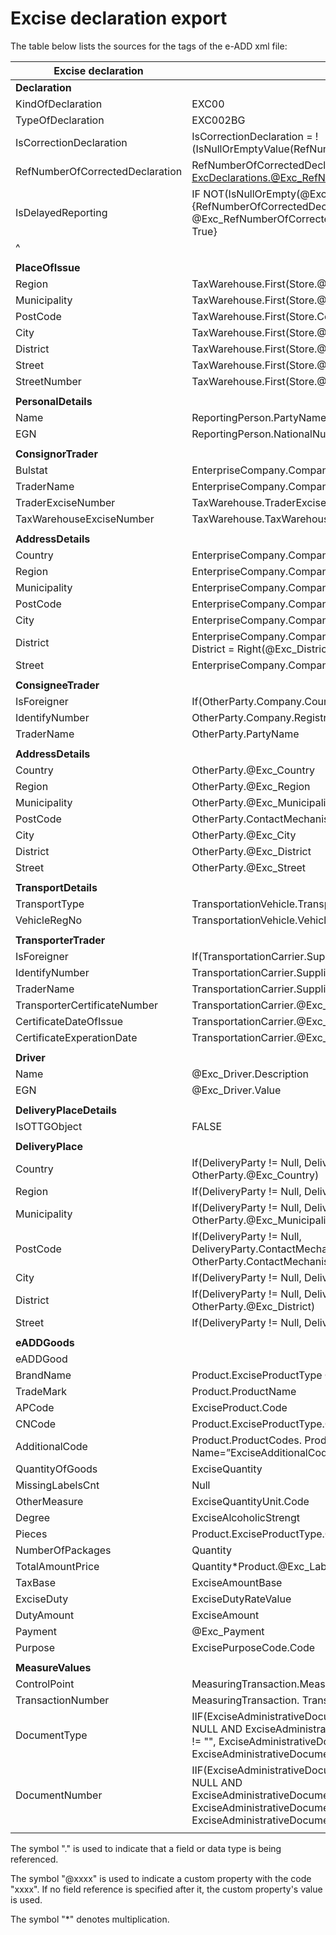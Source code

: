 # Excise declaration export

The table below lists the sources for the tags of the e-ADD xml file:

|**Excise declaration**|**Source**|
| ------------------------------------------------------------ | ------------------- |
|**Declaration**||
| KindOfDeclaration |EXC00|
| TypeOfDeclaration| EXC002BG |
| IsCorrectionDeclaration|IsCorrectionDeclaration = !(IsNullOrEmptyValue(RefNumberOfCorrectedDeclaration ))|
| RefNumberOfCorrectedDeclaration|RefNumberOfCorrectedDeclaration = ExcDeclarations.@Exc_RefNumberOfCorrectedDeclaration.Value |
| IsDelayedReporting |IF NOT(IsNullOrEmpty(@Exc_RefNumberOfCorrectedDeclaration))   THEN {RefNumberOfCorrectedDeclaration = @Exc_RefNumberOfCorrectedDeclaration.Value; IsCorrectionDeclaration = True}|
^||IF IsNullOrEmpty(@Exc_RefNumberOfCorrectedDeclaration)  THEN  {RefNumberOfCorrectedDeclaration - MISSING; IsCorrectionDeclaration = false}|
|                                                                                   ||
|**PlaceOfIssue**||
| Region | TaxWarehouse.First(Store.@Exc_Region) |
| Municipality | TaxWarehouse.First(Store.@Exc_Municipality) |
| PostCode   |TaxWarehouse.First(Store.ContactMechanism(ContactMechanismType=P))  |
| City | TaxWarehouse.First(Store.@Exc_City)|
| District | TaxWarehouse.First(Store.@Exc_District) |
| Street | TaxWarehouse.First(Store.@Exc_Street)|
| StreetNumber | TaxWarehouse.First(Store.@Exc_StreetNumber) |
|                                                                                    ||
|**PersonalDetails**||
| Name | ReportingPerson.PartyName|
| EGN | ReportingPerson.NationalNumber |
|                                                                                    ||
| **ConsignorTrader**                 ||
| Bulstat   | EnterpriseCompany.Company.RegistrationNumber |
| TraderName | EnterpriseCompany.Company.PartyName |
| TraderExciseNumber | TaxWarehouse.TraderExciseNumber|
| TaxWarehouseExciseNumber|TaxWarehouse.TaxWarehouseExciseNumber|
|                                                                                    ||
| **AddressDetails**||
| Country |EnterpriseCompany.Company.@Exc_Country|
| Region|EnterpriseCompany.Company.@Exc_Region|
| Municipality|EnterpriseCompany.Company.@Exc_Municipality|
| PostCode| EnterpriseCompany.Company.ContactMechanism(ContactMechanismType=P)|
| City | EnterpriseCompany.Company.@Exc_City |
| District | EnterpriseCompany.Company.@Exc_District <br/> District = Right(@Exc_District,2) |
| Street | EnterpriseCompany.Company.@Exc_Street |
|                                                                                     ||
| **ConsigneeTrader** ||
| IsForeigner | If(OtherParty.Company.Country.Code='BG',False,True) |
| IdentifyNumber | OtherParty.Company.RegistrationNumber |
| TraderName | OtherParty.PartyName |
|                                                                                     ||
| **AddressDetails** ||
| Country | OtherParty.@Exc_Country |
| Region | OtherParty.@Exc_Region |
| Municipality | OtherParty.@Exc_Municipality |
| PostCode | OtherParty.ContactMechanism(ContactMechanismType=P) |
| City | OtherParty.@Exc_City |
| District | OtherParty.@Exc_District |
| Street | OtherParty.@Exc_Street |
|                                                                                     ||
| **TransportDetails** ||
| TransportType | TransportationVehicle.TransportationMode.Code |
| VehicleRegNo | TransportationVehicle.Vehicle.VehicleRegistrationNumber |
|                                                                                     ||
| **TransporterTrader** ||
| IsForeigner | If(TransportationCarrier.Supplier.Company.Country.Code='BG',False,True) |
| IdentifyNumber | TransportationCarrier.Supplier.Company.RegistrationNumber |
| TraderName | TransportationCarrier.Supplier.Company.PartyName |
| TransporterCertificateNumber | TransportationCarrier.@Exc_TransporterCertificateNumber |
| CertificateDateOfIssue | TransportationCarrier.@Exc_TransporterCertificateDateOfIssue |
| CertificateExperationDate | TransportationCarrier.@Exc_TransporterCertificateExperationDate |
|                                                                                     ||
| **Driver** ||
| Name | @Exc_Driver.Description |
| EGN | @Exc_Driver.Value |
|                                                                                     ||
| **DeliveryPlaceDetails** ||
| IsOTTGObject | FALSE |
|                                                                                     ||
| **DeliveryPlace** ||
| Country | If(DeliveryParty != Null, DeliveryParty.@Exc_Country, OtherParty.@Exc_Country) |
| Region | If(DeliveryParty != Null, DeliveryParty.@Exc_Region, OtherParty.@Exc_Region) |
| Municipality | If(DeliveryParty != Null, DeliveryParty.@Exc_Municipality, OtherParty.@Exc_Municipality) |
| PostCode | If(DeliveryParty != Null, DeliveryParty.ContactMechanism(ContactMechanismType=P), OtherParty.ContactMechanism(ContactMechanismType=P)) |
| City | If(DeliveryParty != Null, DeliveryParty.@Exc_City, OtherParty.@Exc_City) |
| District | If(DeliveryParty != Null, DeliveryParty.@Exc_District, OtherParty.@Exc_District) |
| Street | If(DeliveryParty != Null, DeliveryParty.@Exc_Street, OtherParty.@Exc_Street) |
|                                                                                     ||
| **eADDGoods** ||
| eADDGood ||
| BrandName | Product.ExciseProductType @Exc_BrandName.Value |
| TradeMark | Product.ProductName |
| APCode | ExciseProduct.Code |
| CNCode | Product.ExciseProductType.CommodityCode.CommodityCodeField |
| AdditionalCode | Product.ProductCodes. ProductCodeField(Where CodingSystem. Name=”ExciseAdditionalCode”) |
| QuantityOfGoods | ExciseQuantity |
| MissingLabelsCnt | Null |
| OtherMeasure | ExciseQuantityUnit.Code |
| Degree | ExciseAlcoholicStrengt |
| Pieces | Product.ExciseProductType.Capacity |
| NumberOfPackages | Quantity |
| TotalAmountPrice | Quantity\*Product.@Exc_LabelPrice |
| TaxBase | ExciseAmountBase |
| ExciseDuty | ExciseDutyRateValue |
| DutyAmount |ExciseAmount |
| Payment | @Exc_Payment |
| Purpose | ExcisePurposeCode.Code |
|                                                                                      ||
| **MeasureValues**||
| ControlPoint | MeasuringTransaction.MeasuringDeviceCode |
| TransactionNumber | MeasuringTransaction. Transaction number |
| DocumentType | IIF(ExciseAdministrativeDocumentLine.@Exc_InputDocumentTypeLine != NULL AND ExciseAdministrativeDocumentLine.@Exc_InputDocumentTypeLine != "", ExciseAdministrativeDocumentLine.@Exc_InputDocumentTypeLine, ExciseAdministrativeDocument.@Exc_InputDocumentType) |
| DocumentNumber | IIF(ExciseAdministrativeDocumentLine.@Exc_InputDocumentNumberLine != NULL AND ExciseAdministrativeDocumentLine.@Exc_IInputDocumentNumberLine != "", ExciseAdministrativeDocumentLine.@Exc_InputDocumentNumberLine, ExciseAdministrativeDocument.@Exc_InputDocumentNumber) |
|                                                                                      ||



The symbol "." is used to indicate that a field or data type is being referenced.


The symbol "@xxxx" is used to indicate a custom property with the code "xxxx". If no field reference is specified after it, the custom property's value is used.


The symbol "*" denotes multiplication.
